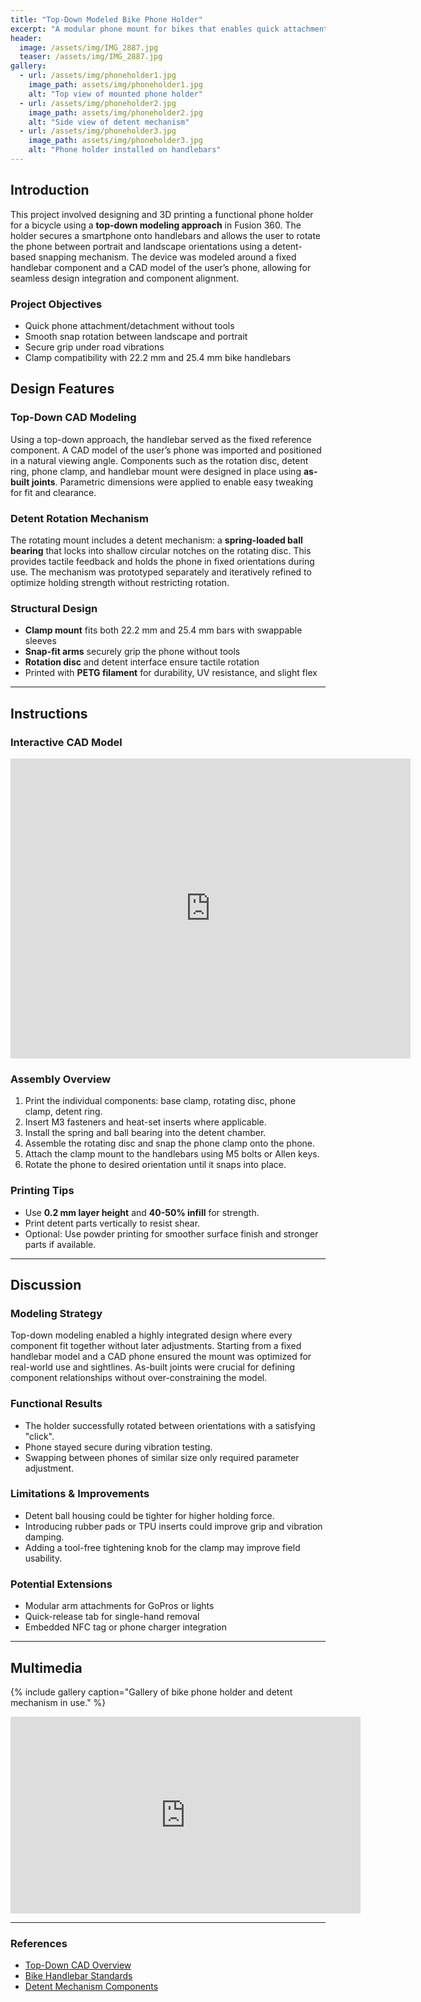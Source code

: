 ```yaml
---
title: "Top-Down Modeled Bike Phone Holder"
excerpt: "A modular phone mount for bikes that enables quick attachment, smooth rotation, and stable use through road vibration, built using a top-down CAD approach."
header:
  image: /assets/img/IMG_2887.jpg
  teaser: /assets/img/IMG_2887.jpg
gallery:
  - url: /assets/img/phoneholder1.jpg
    image_path: assets/img/phoneholder1.jpg
    alt: "Top view of mounted phone holder"
  - url: /assets/img/phoneholder2.jpg
    image_path: assets/img/phoneholder2.jpg
    alt: "Side view of detent mechanism"
  - url: /assets/img/phoneholder3.jpg
    image_path: assets/img/phoneholder3.jpg
    alt: "Phone holder installed on handlebars"
---
```


## Introduction

This project involved designing and 3D printing a functional phone holder for a bicycle using a **top-down modeling approach** in Fusion 360. The holder secures a smartphone onto handlebars and allows the user to rotate the phone between portrait and landscape orientations using a detent-based snapping mechanism. The device was modeled around a fixed handlebar component and a CAD model of the user’s phone, allowing for seamless design integration and component alignment.

### Project Objectives
- Quick phone attachment/detachment without tools
- Smooth snap rotation between landscape and portrait
- Secure grip under road vibrations
- Clamp compatibility with 22.2 mm and 25.4 mm bike handlebars

## Design Features

### Top-Down CAD Modeling
Using a top-down approach, the handlebar served as the fixed reference component. A CAD model of the user’s phone was imported and positioned in a natural viewing angle. Components such as the rotation disc, detent ring, phone clamp, and handlebar mount were designed in place using **as-built joints**. Parametric dimensions were applied to enable easy tweaking for fit and clearance.

### Detent Rotation Mechanism
The rotating mount includes a detent mechanism: a **spring-loaded ball bearing** that locks into shallow circular notches on the rotating disc. This provides tactile feedback and holds the phone in fixed orientations during use. The mechanism was prototyped separately and iteratively refined to optimize holding strength without restricting rotation.

### Structural Design
- **Clamp mount** fits both 22.2 mm and 25.4 mm bars with swappable sleeves
- **Snap-fit arms** securely grip the phone without tools
- **Rotation disc** and detent interface ensure tactile rotation
- Printed with **PETG filament** for durability, UV resistance, and slight flex

---

## Instructions

### Interactive CAD Model
<iframe src="https://vanderbilt643.autodesk360.com/shares/public/SH286ddQT78850c0d8a4dc1395df3c21536d?mode=embed" width="640" height="480" allowfullscreen="true" webkitallowfullscreen="true" mozallowfullscreen="true" frameborder="0"></iframe>

### Assembly Overview
1. Print the individual components: base clamp, rotating disc, phone clamp, detent ring.
2. Insert M3 fasteners and heat-set inserts where applicable.
3. Install the spring and ball bearing into the detent chamber.
4. Assemble the rotating disc and snap the phone clamp onto the phone.
5. Attach the clamp mount to the handlebars using M5 bolts or Allen keys.
6. Rotate the phone to desired orientation until it snaps into place.

### Printing Tips
- Use **0.2 mm layer height** and **40-50% infill** for strength.
- Print detent parts vertically to resist shear.
- Optional: Use powder printing for smoother surface finish and stronger parts if available.

---

## Discussion

### Modeling Strategy
Top-down modeling enabled a highly integrated design where every component fit together without later adjustments. Starting from a fixed handlebar model and a CAD phone ensured the mount was optimized for real-world use and sightlines. As-built joints were crucial for defining component relationships without over-constraining the model.

### Functional Results
- The holder successfully rotated between orientations with a satisfying "click".
- Phone stayed secure during vibration testing.
- Swapping between phones of similar size only required parameter adjustment.

### Limitations & Improvements
- Detent ball housing could be tighter for higher holding force.
- Introducing rubber pads or TPU inserts could improve grip and vibration damping.
- Adding a tool-free tightening knob for the clamp may improve field usability.

### Potential Extensions
- Modular arm attachments for GoPros or lights
- Quick-release tab for single-hand removal
- Embedded NFC tag or phone charger integration

---

## Multimedia

{% include gallery caption="Gallery of bike phone holder and detent mechanism in use." %}

<iframe width="560" height="315" src="https://www.youtube.com/embed/EEker-w1FwE" title="YouTube video player" frameborder="0" allowfullscreen></iframe>

---

### References
- [Top-Down CAD Overview](https://www.youtube.com/watch?v=QnqAtSeqRPo)
- [Bike Handlebar Standards](https://a.co/d/iuKd8nz)
- [Detent Mechanism Components](https://a.co/d/6SNhmxb)
